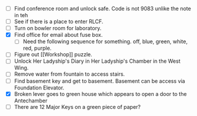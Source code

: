 - [ ] Find conference room and unlock safe. Code is not 9083 unlike the note in teh
- [ ] See if there is a place to enter RLCF.
- [ ] Turn on bowler room for laboratory.
- [x] Find office for email about fuse box.
	- [ ] Need the following sequence for something. off, blue, green, white, red, purple.
- [ ] Figure out [[Workshop]] puzzle.
- [ ] Unlock Her Ladyship's Diary in Her Ladyship's Chamber in the West Wing.
- [ ] Remove water from fountain to access stairs.
- [ ] Find basement key and get to basement. Basement can be access via Foundation Elevator.
- [x] Broken lever goes to green house which appears to open a door to the Antechamber
- [ ] There are 12 Major Keys on a green piece of paper?